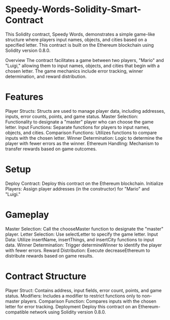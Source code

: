 # Speedy-Words-Solidity-Smart-Contract
This Solidity contract, Speedy Words, demonstrates a simple game-like structure where players input names, objects, and cities based on a specified letter. This contract is built on the Ethereum blockchain using Solidity version 0.8.0.

Overview
The contract facilitates a game between two players, "Mario" and "Luigi," allowing them to input names, objects, and cities that begin with a chosen letter. The game mechanics include error tracking, winner determination, and reward distribution.

# Features
Player Structs: Structs are used to manage player data, including addresses, inputs, error counts, points, and game status.
Master Selection: Functionality to designate a "master" player who can choose the game letter.
Input Functions: Separate functions for players to input names, objects, and cities.
Comparison Functions: Utilizes functions to compare inputs with the chosen letter.
Winner Determination: Logic to determine the player with fewer errors as the winner.
Ethereum Handling: Mechanism to transfer rewards based on game outcomes.
# Setup
Deploy Contract: Deploy this contract on the Ethereum blockchain.
Initialize Players: Assign player addresses (in the constructor) for "Mario" and "Luigi."
# Gameplay
Master Selection: Call the chooseMaster function to designate the "master" player.
Letter Selection: Use selectLetter to specify the game letter.
Input Data: Utilize insertName, insertThings, and insertCity functions to input data.
Winner Determination: Trigger determineWinner to identify the player with fewer errors.
Reward Distribution: Execute decreaseEthereum to distribute rewards based on game results.
# Contract Structure
Player Struct: Contains address, input fields, error count, points, and game status.
Modifiers: Includes a modifier to restrict functions only to non-master players.
Comparison Function: Compares inputs with the chosen letter for error tracking.
Deployment
Deploy this contract on an Ethereum-compatible network using Solidity version 0.8.0.

